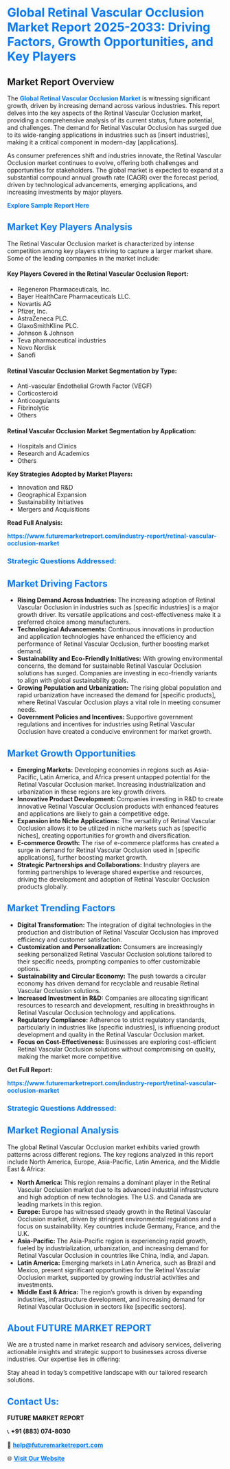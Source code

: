 <h1 style="color: #007BFF;">Global Retinal Vascular Occlusion Market Report 2025-2033: Driving Factors, Growth Opportunities, and Key Players</h1>

<section id="overview">
<h2>Market Report Overview</h2>
<p>The <a href="https://www.futuremarketreport.com/industry-report/retinal-vascular-occlusion-market" style="color: #007BFF; text-decoration: none;"><strong>Global Retinal Vascular Occlusion Market</strong></a> is witnessing significant growth, driven by increasing demand across various industries. This report delves into the key aspects of the Retinal Vascular Occlusion market, providing a comprehensive analysis of its current status, future potential, and challenges. The demand for Retinal Vascular Occlusion has surged due to its wide-ranging applications in industries such as [insert industries], making it a critical component in modern-day [applications].</p>
<p>As consumer preferences shift and industries innovate, the Retinal Vascular Occlusion market continues to evolve, offering both challenges and opportunities for stakeholders. The global market is expected to expand at a substantial compound annual growth rate (CAGR) over the forecast period, driven by technological advancements, emerging applications, and increasing investments by major players.</p>
</section>

<section id="overview">
<p><a href="https://www.futuremarketreport.com/request-sample/reportId=63003" style="color: #007BFF; text-decoration: none;"><strong>Explore Sample Report Here</strong></a></p>
</section>

<section id="key-players">
<h2 style="color: #007BFF;">Market Key Players Analysis</h2>
<p>The Retinal Vascular Occlusion market is characterized by intense competition among key players striving to capture a larger market share. Some of the leading companies in the market include:</p>
<h4>Key Players Covered in the Retinal Vascular Occlusion Report:</h4>
<ul><li>Regeneron Pharmaceuticals, Inc.</li><li>Bayer HealthCare Pharmaceuticals LLC.</li><li>Novartis AG</li><li>Pfizer, Inc.</li><li>AstraZeneca PLC.</li><li>GlaxoSmithKline PLC.</li><li>Johnson &amp; Johnson</li><li>Teva pharmaceutical industries</li><li>Novo Nordisk</li><li>Sanofi</li></ul>
<h4>Retinal Vascular Occlusion Market Segmentation by Type:</h4>
<ul><li>Anti-vascular Endothelial Growth Factor (VEGF)</li><li>Corticosteroid</li><li>Anticoagulants</li><li>Fibrinolytic</li><li>Others</li></ul>

<h4>Retinal Vascular Occlusion Market Segmentation by Application:</h4>
<ul><li>Hospitals and Clinics</li><li>Research and Academics</li><li>Others</li></ul>
<p><strong>Key Strategies Adopted by Market Players:</strong></p>
<ul>
<li>Innovation and R&D</li>
<li>Geographical Expansion</li>
<li>Sustainability Initiatives</li>
<li>Mergers and Acquisitions</li>
</ul>
</section>

<section>
<p><strong>Read Full Analysis: </strong></p><a href="https://www.futuremarketreport.com/industry-report/retinal-vascular-occlusion-market" style="color: #007BFF; text-decoration: none;"><strong>https://www.futuremarketreport.com/industry-report/retinal-vascular-occlusion-market</strong></a>
<h3 style="color: #007BFF;">Strategic Questions Addressed:</h3>
</section>

<section id="driving-factors">
<h2 style="color: #007BFF;">Market Driving Factors</h2>
<ul>
<li><strong>Rising Demand Across Industries:</strong> The increasing adoption of Retinal Vascular Occlusion in industries such as [specific industries] is a major growth driver. Its versatile applications and cost-effectiveness make it a preferred choice among manufacturers.</li>
<li><strong>Technological Advancements:</strong> Continuous innovations in production and application technologies have enhanced the efficiency and performance of Retinal Vascular Occlusion, further boosting market demand.</li>
<li><strong>Sustainability and Eco-Friendly Initiatives:</strong> With growing environmental concerns, the demand for sustainable Retinal Vascular Occlusion solutions has surged. Companies are investing in eco-friendly variants to align with global sustainability goals.</li>
<li><strong>Growing Population and Urbanization:</strong> The rising global population and rapid urbanization have increased the demand for [specific products], where Retinal Vascular Occlusion plays a vital role in meeting consumer needs.</li>
<li><strong>Government Policies and Incentives:</strong> Supportive government regulations and incentives for industries using Retinal Vascular Occlusion have created a conducive environment for market growth.</li>
</ul>
</section>

<section id="growth-opportunities">
<h2 style="color: #007BFF;">Market Growth Opportunities</h2>
<ul>
<li><strong>Emerging Markets:</strong> Developing economies in regions such as Asia-Pacific, Latin America, and Africa present untapped potential for the Retinal Vascular Occlusion market. Increasing industrialization and urbanization in these regions are key growth drivers.</li>
<li><strong>Innovative Product Development:</strong> Companies investing in R&D to create innovative Retinal Vascular Occlusion products with enhanced features and applications are likely to gain a competitive edge.</li>
<li><strong>Expansion into Niche Applications:</strong> The versatility of Retinal Vascular Occlusion allows it to be utilized in niche markets such as [specific niches], creating opportunities for growth and diversification.</li>
<li><strong>E-commerce Growth:</strong> The rise of e-commerce platforms has created a surge in demand for Retinal Vascular Occlusion used in [specific applications], further boosting market growth.</li>
<li><strong>Strategic Partnerships and Collaborations:</strong> Industry players are forming partnerships to leverage shared expertise and resources, driving the development and adoption of Retinal Vascular Occlusion products globally.</li>
</ul>
</section>

<section id="trending-factors">
<h2 style="color: #007BFF;">Market Trending Factors</h2>
<ul>
<li><strong>Digital Transformation:</strong> The integration of digital technologies in the production and distribution of Retinal Vascular Occlusion has improved efficiency and customer satisfaction.</li>
<li><strong>Customization and Personalization:</strong> Consumers are increasingly seeking personalized Retinal Vascular Occlusion solutions tailored to their specific needs, prompting companies to offer customizable options.</li>
<li><strong>Sustainability and Circular Economy:</strong> The push towards a circular economy has driven demand for recyclable and reusable Retinal Vascular Occlusion solutions.</li>
<li><strong>Increased Investment in R&D:</strong> Companies are allocating significant resources to research and development, resulting in breakthroughs in Retinal Vascular Occlusion technology and applications.</li>
<li><strong>Regulatory Compliance:</strong> Adherence to strict regulatory standards, particularly in industries like [specific industries], is influencing product development and quality in the Retinal Vascular Occlusion market.</li>
<li><strong>Focus on Cost-Effectiveness:</strong> Businesses are exploring cost-efficient Retinal Vascular Occlusion solutions without compromising on quality, making the market more competitive.</li>
</ul>
</section>

<section>
<p><strong>Get Full Report: </strong></p><a href="https://www.futuremarketreport.com/industry-report/retinal-vascular-occlusion-market" style="color: #007BFF; text-decoration: none;"><strong>https://www.futuremarketreport.com/industry-report/retinal-vascular-occlusion-market</strong></a>
<h3 style="color: #007BFF;">Strategic Questions Addressed:</h3>
</section>


<section id="regional-analysis">
<h2 style="color: #007BFF;">Market Regional Analysis</h2>
<p>The global Retinal Vascular Occlusion market exhibits varied growth patterns across different regions. The key regions analyzed in this report include North America, Europe, Asia-Pacific, Latin America, and the Middle East & Africa:</p>
<ul>
<li><strong>North America:</strong> This region remains a dominant player in the Retinal Vascular Occlusion market due to its advanced industrial infrastructure and high adoption of new technologies. The U.S. and Canada are leading markets in this region.</li>
<li><strong>Europe:</strong> Europe has witnessed steady growth in the Retinal Vascular Occlusion market, driven by stringent environmental regulations and a focus on sustainability. Key countries include Germany, France, and the U.K.</li>
<li><strong>Asia-Pacific:</strong> The Asia-Pacific region is experiencing rapid growth, fueled by industrialization, urbanization, and increasing demand for Retinal Vascular Occlusion in countries like China, India, and Japan.</li>
<li><strong>Latin America:</strong> Emerging markets in Latin America, such as Brazil and Mexico, present significant opportunities for the Retinal Vascular Occlusion market, supported by growing industrial activities and investments.</li>
<li><strong>Middle East & Africa:</strong> The region’s growth is driven by expanding industries, infrastructure development, and increasing demand for Retinal Vascular Occlusion in sectors like [specific sectors].</li>
</ul>
</section>

<footer>
<h2 style="color: #007BFF;">About FUTURE MARKET REPORT</h2>
<p>We are a trusted name in market research and advisory services, delivering actionable insights and strategic support to businesses across diverse industries. Our expertise lies in offering:</p>

<p>Stay ahead in today’s competitive landscape with our tailored research solutions.</p>

<h2 style="color: #007BFF;">Contact Us:</h2>
<p><strong>FUTURE MARKET REPORT</strong></p>
<p>📞 <strong>+91 (883) 074-8030</strong></p>
<p>📧 <strong><a href="mailto:help@futuremarketreport.com" style="color: #007BFF;">help@futuremarketreport.com</a></strong></p>
<p>🌐 <strong><a href="https://www.futuremarketreport.com/" style="color: #007BFF;">Visit Our Website</a></strong></p>
</footer>